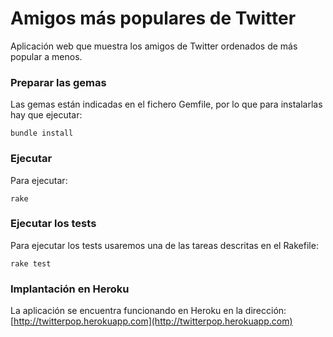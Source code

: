 # Amigos más populares de Twitter
Aplicación web que muestra los amigos de Twitter ordenados de más popular a menos.

### Preparar las gemas
Las gemas están indicadas en el fichero Gemfile, por lo que para instalarlas hay que ejecutar:
~~~
bundle install
~~~

### Ejecutar
Para ejecutar:
~~~
rake
~~~

### Ejecutar los tests
Para ejecutar los tests usaremos una de las tareas descritas en el Rakefile:
~~~
rake test
~~~

### Implantación en Heroku
La aplicación se encuentra funcionando en Heroku en la dirección:
[http://twitterpop.herokuapp.com](http://twitterpop.herokuapp.com)

